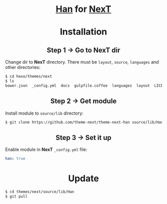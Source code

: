 <h1 align="center"><a href="https://hanzi.pro">Han</a> for <a href="https://github.com/theme-next">NexT</a></h1>

<h1 align="center">Installation</h1>

<h2 align="center">Step 1 &rarr; Go to NexT dir</h2>

Change dir to **NexT** directory. There must be `layout`, `source`, `languages` and other directories:

```sh
$ cd hexo/themes/next
$ ls
bower.json  _config.yml  docs  gulpfile.coffee  languages  layout  LICENSE.md  package.json  README.md  scripts  source  test
```

<h2 align="center">Step 2 &rarr; Get module</h2>

Install module to `source/lib` directory:

```sh
$ git clone https://github.com/theme-next/theme-next-han source/lib/Han
```

<h2 align="center">Step 3 &rarr; Set it up</h2>

Enable module in **NexT** `_config.yml` file:

```yml
han: true
```

<h1 align="center">Update</h1>

```sh
$ cd themes/next/source/lib/Han
$ git pull
```
